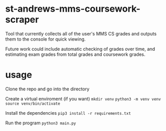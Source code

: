 # st-andrews-mms-coursework-scraper

Tool that currently collects all of the user's MMS CS grades and outputs them to the console for quick viewing.

Future work could include automatic checking of grades over time, and estimating exam grades from total grades and coursework grades.

# usage

Clone the repo and go into the directory

Create a virtual enviroment (if you want)
`mkdir venv`
`python3 -m venv venv`
`source venv/bin/activate`

Install the dependencies
`pip3 install -r requirements.txt`

Run the program
`python3 main.py`
